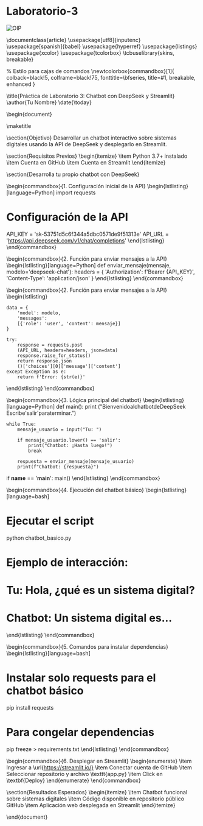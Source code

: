 # Laboratorio-3
![OIP](https://github.com/user-attachments/assets/58a82ea3-b2bc-4969-a4c1-b645101e4712)

\documentclass{article}
\usepackage[utf8]{inputenc}
\usepackage[spanish]{babel}
\usepackage{hyperref}
\usepackage{listings}
\usepackage{xcolor}
\usepackage{tcolorbox}
\tcbuselibrary{skins, breakable}

% Estilo para cajas de comandos
\newtcolorbox{commandbox}[1]{
    colback=black!5,
    colframe=black!75,
    fonttitle=\bfseries,
    title=#1,
    breakable,
    enhanced
}

\title{Práctica de Laboratorio 3: Chatbot con DeepSeek y Streamlit}
\author{Tu Nombre}
\date{\today}

\begin{document}

\maketitle

\section{Objetivo}
Desarrollar un chatbot interactivo sobre sistemas digitales usando la API de DeepSeek y desplegarlo en Streamlit.

\section{Requisitos Previos}
\begin{itemize}
    \item Python 3.7+ instalado
    \item Cuenta en GitHub
    \item Cuenta en Streamlit
\end{itemize}

\section{Desarrolla tu propio chatbot con DeepSeek}

\begin{commandbox}{1. Configuración inicial de la API}
\begin{lstlisting}[language=Python]
import requests

# Configuración de la API 
API_KEY = 'sk-53751d5c6f344a5dbc0571de9f51313e'
API_URL = 'https://api.deepseek.com/v1/chat/completions'
\end{lstlisting}
\end{commandbox}

\begin{commandbox}{2. Función para enviar mensajes a la API}
\begin{lstlisting}[language=Python]
def enviar_mensaje(mensaje, modelo='deepseek-chat'):
    headers = {
        'Authorization': f'Bearer {API_KEY}',
        'Content-Type': 'application/json'
    }
    \end{lstlisting}
\end{commandbox}

\begin{commandbox}{2. Función para enviar mensajes a la API}
\begin{lstlisting}
    
    data = {
        'model': modelo,
        'messages': 
        [{'role': 'user', 'content': mensaje}]
    }
    
    try:
        response = requests.post
        (API_URL, headers=headers, json=data)
        response.raise_for_status()
        return response.json
        ()['choices'][0]['message']['content']
    except Exception as e:
        return f'Error: {str(e)}'
\end{lstlisting}
\end{commandbox}

\begin{commandbox}{3. Lógica principal del chatbot}
\begin{lstlisting}[language=Python]
def main():
    print
    ("BienvenidoalchatbotdeDeepSeek
    Escribe'salir'paraterminar.")
    
    while True:
        mensaje_usuario = input("Tu: ")
        
        if mensaje_usuario.lower() == 'salir':
            print("Chatbot: ¡Hasta luego!")
            break
            
        respuesta = enviar_mensaje(mensaje_usuario)
        print(f"Chatbot: {respuesta}")

if __name__ == '__main__':
    main()
\end{lstlisting}
\end{commandbox}



\begin{commandbox}{4. Ejecución del chatbot básico}
\begin{lstlisting}[language=bash]
# Ejecutar el script
python chatbot_basico.py

# Ejemplo de interacción:
# Tu: Hola, ¿qué es un sistema digital?
# Chatbot: Un sistema digital es...
\end{lstlisting}
\end{commandbox}

\begin{commandbox}{5. Comandos para instalar dependencias}
\begin{lstlisting}[language=bash]
# Instalar solo requests para el chatbot básico
pip install requests

# Para congelar dependencias
pip freeze > requirements.txt
\end{lstlisting}
\end{commandbox}

\begin{commandbox}{6. Desplegar en Streamlit}
\begin{enumerate}
    \item Ingresar a \url{https://streamlit.io/}
    \item Conectar cuenta de GitHub
    \item Seleccionar repositorio y archivo \texttt{app.py}
    \item Click en \textbf{Deploy}
\end{enumerate}
\end{commandbox}

\section{Resultados Esperados}
\begin{itemize}
    \item Chatbot funcional sobre sistemas digitales
    \item Código disponible en repositorio público GitHub
    \item Aplicación web desplegada en Streamlit
\end{itemize}

\end{document}
